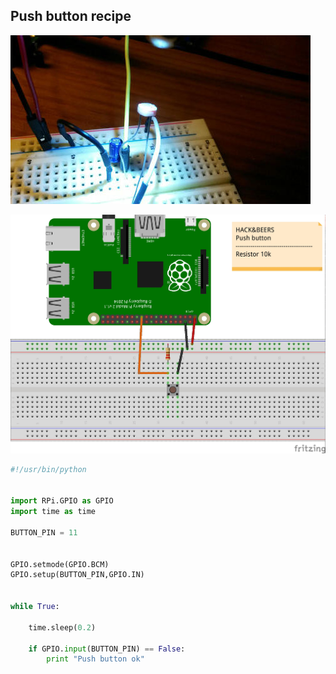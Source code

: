 ## Push button recipe


![alt tag](../../static/sensor_luz_mini.jpg)


![alt tag](../../static/push_button.jpg)



```python
#!/usr/bin/python


import RPi.GPIO as GPIO
import time as time

BUTTON_PIN = 11


GPIO.setmode(GPIO.BCM)
GPIO.setup(BUTTON_PIN,GPIO.IN)


while True:

    time.sleep(0.2)

    if GPIO.input(BUTTON_PIN) == False:
        print "Push button ok"

```
